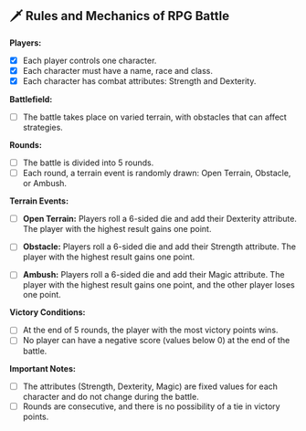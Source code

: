 ## 🗡️ Rules and Mechanics of RPG Battle

**Players:**
- [x] Each player controls one character.
- [x] Each character must have a name, race and class.
- [x] Each character has combat attributes: Strength and Dexterity.

**Battlefield:**
- [ ] The battle takes place on varied terrain, with obstacles that can affect strategies.

**Rounds:**
- [ ] The battle is divided into 5 rounds.
- [ ] Each round, a terrain event is randomly drawn: Open Terrain, Obstacle, or Ambush.

**Terrain Events:**
- [ ] **Open Terrain:** Players roll a 6-sided die and add their Dexterity attribute. The player with the highest result gains one point.
  
- [ ] **Obstacle:** Players roll a 6-sided die and add their Strength attribute. The player with the highest result gains one point.
  
- [ ] **Ambush:** Players roll a 6-sided die and add their Magic attribute. The player with the highest result gains one point, and the other player loses one point.

**Victory Conditions:**
- [ ] At the end of 5 rounds, the player with the most victory points wins.
- [ ] No player can have a negative score (values below 0) at the end of the battle.

**Important Notes:**
- [ ] The attributes (Strength, Dexterity, Magic) are fixed values for each character and do not change during the battle.
- [ ] Rounds are consecutive, and there is no possibility of a tie in victory points.
